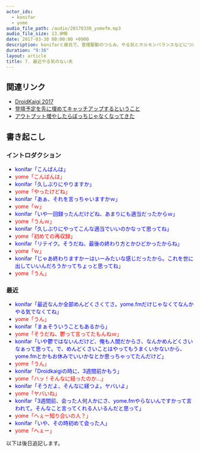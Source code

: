 ```yaml
---
actor_ids:
  - konifar
  - yome
audio_file_path: /audio/20170330_yomefm.mp3
audio_file_size: 13.8MB
date: 2017-03-30 00:00:00 +0900
description: konifarと嫁氏で、登壇駆動のつらみ、やる気とホルモンバランスなどについて話しました。
duration: "9:36"
layout: article
title: 7. 最近やる気のない夫
---
```


## 関連リンク
- [DroidKaigi 2017](https://droidkaigi.github.io/2017/)
- [登壇予定を先に埋めてキャッチアップするということ](http://konifar.hatenablog.com/entry/2015/04/25/002605)
- [アウトプット増やしたらぼっちじゃなくなってきた](http://konifar.hatenablog.com/entry/2015/05/23/161318)

## 書き起こし

### イントロダクション
- <font color="blue">konifar「こんばんは」</font>
- <font color="red">yome「こんばんは」</font>
- <font color="blue">konifar「久しぶりにやりますか」</font>
- <font color="red">yome「やったけどね」</font>
- <font color="blue">konifar「あぁ、それを言っちゃいますかｗ」</font>
- <font color="red">yome「ｗ」</font>
- <font color="blue">konifar「いや一回録ったんだけどね、あまりにも適当だったからｗ」</font>
- <font color="red">yome「うんｗ」</font>
- <font color="blue">konifar「久しぶりにやってこんな適当でいいのかなって思ってね」</font>
- <font color="red">yome「初めての再収録」</font>
- <font color="blue">konifar「リテイク。そうだね、最後の終わり方とかひどかったからね」</font>
- <font color="red">yome「ｗ」</font>
- <font color="blue">konifar「じゃあ終わりますかーはいーみたいな感じだったから。これを世に出していいんだろうかってちょっと思ってね」</font>
- <font color="red">yome「うん」</font>

### 最近
- <font color="blue">konifar「最近なんか全部めんどくさくてさ。yome.fmだけじゃなくてなんかやる気でなくてね」</font>
- <font color="red">yome「うん」</font>
- <font color="blue">konifar「まぁそういうこともあるから」</font>
- <font color="red">yome「そうだね、鬱って言ってたもんねｗ」</font>
- <font color="blue">konifar「いや鬱ではないんだけど、俺も人間だからさ、なんかめんどくさいなぁって思って。で、めんどくさいことはやってもうまくいかないから、yome.fmとかもお休みでいいかなとか思っちゃってたんだけど」</font>
- <font color="red">yome「うん」</font>
- <font color="blue">konifar「Droidkaigiの時に、3週間前かもう」</font>
- <font color="red">yome「ハッ！そんなに経ったのか…」</font>
- <font color="blue">konifar「そうだよ、そんなに経つよ。ヤバいよ」</font>
- <font color="red">yome「ヤバいね」</font>
- <font color="blue">konifar「3週間前、会った人何人かにさ、yome.fmやらないんですかって言われて。そんなこと言ってくれる人いるんだと思って」</font>
- <font color="red">yome「へぇー知り合いの人？」</font>
- <font color="blue">konifar「いや、その時初めて会った人」</font>
- <font color="red">yome「へぇー」</font>

以下は後日追記します。
